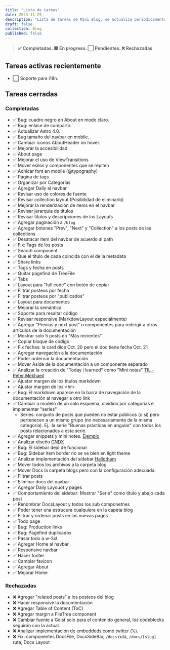 ```yaml
---
title: "Lista de tareas"
date: 2023-11-29
description: "Lista de tareas de Mini Blog, se actualiza periodicamente."
draft: false
collection: Blog
published: false
---
```


> **✅ Completadas. 🟦 En progreso. ⬜ Pendientes. ❌ Rechazadas**

## Tareas activas recientemente

- ⬜ Soporte para i18n.

## Tareas cerradas

### Completadas

- ✅ Bug: cuadro negro en About en modo claro.
- ✅ Bug: enlace de compartir.
- ✅ Actualizar Astro 4.0.
- ✅ Bug tamaño del navbar en mobile.
- ✅ Cambiar iconos AboutHeader on hover.
- ✅ Mejorar la accesibilidad
- ✅ About page
- ✅ Mejorar el uso de ViewTransitions
- ✅ Mover esilos y componentes que se repiten
- ✅ Achicar font en mobile (@typography)
- ✅ Página de tags
- ✅ Organizar por Categorías
- ✅ Agregar Daily al navbar
- ✅ Revisar uso de colores de fuente
- ✅ Revisar collection layout (Posibilidad de eliminarlo)
- ✅ Mejorar la renderización de items en el navbar
- ✅ Revisar jerarquía de titulos
- ✅ Revisar titulos y descripciones de los Layouts
- ✅ Agregar paginación a `/blog`
- ✅ Agregar botones "Prev", "Next" y "Collection" a los posts de las collections
- ✅ Desatacar item del navbar de acuerdo al path
- ✅ Fix: Tags de los posts
- ✅ Search component
- ✅ Que el título de cada coincida con el de la metadata
- ✅ Share links
- ✅ Tags y fecha en posts
- ✅ Quitar pagefind de TreeFile
- ✅ Tabs
- ✅ Layout para "full code" con botón de copiar
- ✅ Filtrar posteos por fecha
- ✅ Filtrar posteos por "publicados"
- ✅ Layout para documentos
- ✅ Mejorar la semántica
- ✅ Soporte para resaltar código
- ✅ Revisar responsive (MarkdowLayout especialmente)
- ✅ Agregar "Previus y next post" o componentes para redirigir a otros artículos de la documentación
- ✅ Mostrar solo 5 posts en "Más recientes"
- ✅ Copiar bloque de código
- ✅ Fix fechas: la card dice Oct. 20 pero el doc tiene fecha Oct. 21
- ✅ Agregar navegación a la documentación
- ✅ Poder ordernar la documentación
- ✅ Mover Aside de la documentación a un componente separado
- ✅ Analizar la creación de "Today i learned" como "Mini notas" [TIL - Peter Mekhaeil](https://petermekhaeil.com/today-i-learned/)
- ✅ Ajustar margen de los títulos markdown
- ✅ Ajustar margen de los \<hr\>
- ✅ Bug: El markdown aparece en la barra de navegación de la documentación al navegar a otro link
- ✅ Cambiar a modelo de un solo esquema, dividido por categorías e implementar "series"
  - Series: conjunto de posts que pueden no estar públicos (o sí) pero pertenecen a un mismo grupo (no necesariamente de la misma categoría). Ej.: la serie "Buenas prácticas en angular" con todos los posts relacionados a esta serie.
- ✅ Agregar snippets y mini notes. [Ejemplo](https://onebite.dev/series)
- ✅ Analizar diseño [GNDX](https://ev0.gndx.io/)
- ✅ Bug: El sidebar dejó de funcionar
- ✅ Bug: Sidebar item border no se ve bien en light theme
- ✅ Analizar implementación del sidebar [Hallotham](https://github.com/hellotham/hello-astro/blob/main/src/components/leftsidebar.astro)
- ✅ Mover todos los archivos a la carpeta blog
- ✅ Mover Docs la carpeta blogs pero con la configuración adecuada.
- ✅ Filtrar posts
- ✅ Eliminar docs del navbar
- ✅ Agregar Daily Layouot y pages
- ✅ Comportamiento del sidebar: Mostrar "Serie" como título y abajo cada post
- ✅ Renombrar DocsLayout y todos los sub componetnes
- ✅ Poder tener una estrucura cualquiera en la capeta blog
- ✅ Filtrar y ordenar posts en las nuevas pages
- ✅ Todo page
- ✅ Bug: Production links
- ✅ Bug: Pagefind duplicados
- ✅ Pasar todo a w-3xl
- ✅ Agregar Home al navbar
- ✅ Responsive navbar
- ✅ Hacer footer
- ✅ Cambiar favicon
- ✅ Agregar About
- ✅ Mejorar Home

### Rechazadas

- ❌ Agregar "related posts" a los posteos del blog
- ❌ Hacer responsive la documentación
- ❌ Agregar Table of Content (ToC)
- ❌ Agregar margin a FileTree component
- ❌ Cambiar fuente a Geist solo para el contenido general, los codeblocks seguirán con la actual.
- ❌ Analizar implementación de embeddeds como twitter (𝕏).
- ❌ Fix: componentes DocsFile, DocsSideBar, `/docs` ruta, `/docs/[slug]` ruta, Docs Layout
